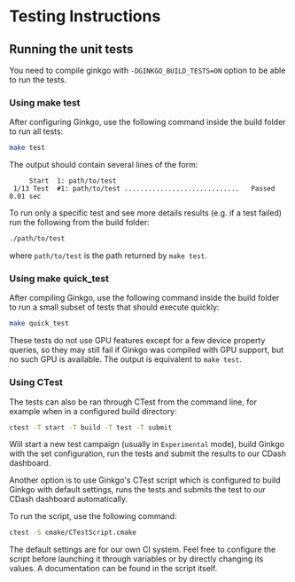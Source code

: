 # Testing Instructions

## Running the unit tests
You need to compile ginkgo with `-DGINKGO_BUILD_TESTS=ON` option to be able to
run the tests. 

### Using make test
After configuring Ginkgo, use the following command inside the build folder to run all tests:

```sh
make test
```

The output should contain several lines of the form:

```text
     Start  1: path/to/test
 1/13 Test  #1: path/to/test .............................   Passed    0.01 sec
```

To run only a specific test and see more details results (e.g. if a test failed)
run the following from the build folder:

```sh
./path/to/test
```

where `path/to/test` is the path returned by `make test`.

### Using make quick_test
After compiling Ginkgo, use the following command inside the build folder to run
a small subset of tests that should execute quickly:

```sh
make quick_test
```

These tests do not use GPU features except for a few device property queries, so
they may still fail if Ginkgo was compiled with GPU support, but no such GPU is
available. The output is equivalent to `make test`.

### Using CTest 
The tests can also be ran through CTest from the command line, for example when
in a configured build directory:

```sh 
ctest -T start -T build -T test -T submit
```

Will start a new test campaign (usually in `Experimental` mode), build Ginkgo
with the set configuration, run the tests and submit the results to our CDash
dashboard.


Another option is to use Ginkgo's CTest script which is configured to build
Ginkgo with default settings, runs the tests and submits the test to our CDash
dashboard automatically.

To run the script, use the following command:

```sh
ctest -S cmake/CTestScript.cmake
```

The default settings are for our own CI system. Feel free to configure the
script before launching it through variables or by directly changing its values.
A documentation can be found in the script itself.
